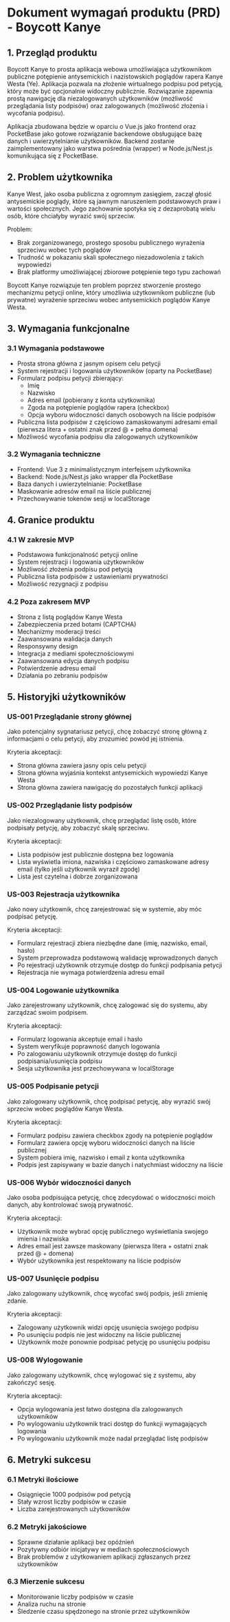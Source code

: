 # Dokument wymagań produktu (PRD) - Boycott Kanye

## 1. Przegląd produktu

Boycott Kanye to prosta aplikacja webowa umożliwiająca użytkownikom publiczne potępienie antysemickich i nazistowskich poglądów rapera Kanye Westa (Ye). Aplikacja pozwala na złożenie wirtualnego podpisu pod petycją, który może być opcjonalnie widoczny publicznie. Rozwiązanie zapewnia prostą nawigację dla niezalogowanych użytkowników (możliwość przeglądania listy podpisów) oraz zalogowanych (możliwość złożenia i wycofania podpisu).

Aplikacja zbudowana będzie w oparciu o Vue.js jako frontend oraz PocketBase jako gotowe rozwiązanie backendowe obsługujące bazę danych i uwierzytelnianie użytkowników. Backend zostanie zaimplementowany jako warstwa pośrednia (wrapper) w Node.js/Nest.js komunikująca się z PocketBase.

## 2. Problem użytkownika

Kanye West, jako osoba publiczna z ogromnym zasięgiem, zaczął głosić antysemickie poglądy, które są jawnym naruszeniem podstawowych praw i wartości społecznych. Jego zachowanie spotyka się z dezaprobatą wielu osób, które chciałyby wyrazić swój sprzeciw.

Problem:
- Brak zorganizowanego, prostego sposobu publicznego wyrażenia sprzeciwu wobec tych poglądów
- Trudność w pokazaniu skali społecznego niezadowolenia z takich wypowiedzi
- Brak platformy umożliwiającej zbiorowe potępienie tego typu zachowań

Boycott Kanye rozwiązuje ten problem poprzez stworzenie prostego mechanizmu petycji online, który umożliwia użytkownikom publiczne (lub prywatne) wyrażenie sprzeciwu wobec antysemickich poglądów Kanye Westa.

## 3. Wymagania funkcjonalne

### 3.1 Wymagania podstawowe
- Prosta strona główna z jasnym opisem celu petycji
- System rejestracji i logowania użytkowników (oparty na PocketBase)
- Formularz podpisu petycji zbierający:
  - Imię
  - Nazwisko
  - Adres email (pobierany z konta użytkownika)
  - Zgoda na potępienie poglądów rapera (checkbox)
  - Opcja wyboru widoczności danych osobowych na liście podpisów
- Publiczna lista podpisów z częściowo zamaskowanymi adresami email (pierwsza litera + ostatni znak przed @ + pełna domena)
- Możliwość wycofania podpisu dla zalogowanych użytkowników

### 3.2 Wymagania techniczne
- Frontend: Vue 3 z minimalistycznym interfejsem użytkownika
- Backend: Node.js/Nest.js jako wrapper dla PocketBase
- Baza danych i uwierzytelnianie: PocketBase
- Maskowanie adresów email na liście publicznej
- Przechowywanie tokenów sesji w localStorage

## 4. Granice produktu

### 4.1 W zakresie MVP
- Podstawowa funkcjonalność petycji online
- System rejestracji i logowania użytkowników
- Możliwość złożenia podpisu pod petycją
- Publiczna lista podpisów z ustawieniami prywatności
- Możliwość rezygnacji z podpisu

### 4.2 Poza zakresem MVP
- Strona z listą poglądów Kanye Westa
- Zabezpieczenia przed botami (CAPTCHA)
- Mechanizmy moderacji treści
- Zaawansowana walidacja danych
- Responsywny design
- Integracja z mediami społecznościowymi
- Zaawansowana edycja danych podpisu
- Potwierdzenie adresu email
- Działania po zebraniu podpisów

## 5. Historyjki użytkowników

### US-001 Przeglądanie strony głównej
Jako potencjalny sygnatariusz petycji, chcę zobaczyć stronę główną z informacjami o celu petycji, aby zrozumieć powód jej istnienia.

Kryteria akceptacji:
- Strona główna zawiera jasny opis celu petycji
- Strona główna wyjaśnia kontekst antysemickich wypowiedzi Kanye Westa
- Strona główna zawiera nawigację do pozostałych funkcji aplikacji

### US-002 Przeglądanie listy podpisów
Jako niezalogowany użytkownik, chcę przeglądać listę osób, które podpisały petycję, aby zobaczyć skalę sprzeciwu.

Kryteria akceptacji:
- Lista podpisów jest publicznie dostępna bez logowania
- Lista wyświetla imiona, nazwiska i częściowo zamaskowane adresy email (tylko jeśli użytkownik wyraził zgodę)
- Lista jest czytelna i dobrze zorganizowana

### US-003 Rejestracja użytkownika
Jako nowy użytkownik, chcę zarejestrować się w systemie, aby móc podpisać petycję.

Kryteria akceptacji:
- Formularz rejestracji zbiera niezbędne dane (imię, nazwisko, email, hasło)
- System przeprowadza podstawową walidację wprowadzonych danych
- Po rejestracji użytkownik otrzymuje dostęp do funkcji podpisania petycji
- Rejestracja nie wymaga potwierdzenia adresu email

### US-004 Logowanie użytkownika
Jako zarejestrowany użytkownik, chcę zalogować się do systemu, aby zarządzać swoim podpisem.

Kryteria akceptacji:
- Formularz logowania akceptuje email i hasło
- System weryfikuje poprawność danych logowania
- Po zalogowaniu użytkownik otrzymuje dostęp do funkcji podpisania/usunięcia podpisu
- Sesja użytkownika jest przechowywana w localStorage

### US-005 Podpisanie petycji
Jako zalogowany użytkownik, chcę podpisać petycję, aby wyrazić swój sprzeciw wobec poglądów Kanye Westa.

Kryteria akceptacji:
- Formularz podpisu zawiera checkbox zgody na potępienie poglądów
- Formularz zawiera opcję wyboru widoczności danych na liście publicznej
- System pobiera imię, nazwisko i email z konta użytkownika
- Podpis jest zapisywany w bazie danych i natychmiast widoczny na liście

### US-006 Wybór widoczności danych
Jako osoba podpisująca petycję, chcę zdecydować o widoczności moich danych, aby kontrolować swoją prywatność.

Kryteria akceptacji:
- Użytkownik może wybrać opcję publicznego wyświetlania swojego imienia i nazwiska
- Adres email jest zawsze maskowany (pierwsza litera + ostatni znak przed @ + domena)
- Wybór użytkownika jest respektowany na liście podpisów

### US-007 Usunięcie podpisu
Jako zalogowany użytkownik, chcę wycofać swój podpis, jeśli zmienię zdanie.

Kryteria akceptacji:
- Zalogowany użytkownik widzi opcję usunięcia swojego podpisu
- Po usunięciu podpis nie jest widoczny na liście publicznej
- Użytkownik może ponownie podpisać petycję po usunięciu podpisu

### US-008 Wylogowanie
Jako zalogowany użytkownik, chcę wylogować się z systemu, aby zakończyć sesję.

Kryteria akceptacji:
- Opcja wylogowania jest łatwo dostępna dla zalogowanych użytkowników
- Po wylogowaniu użytkownik traci dostęp do funkcji wymagających logowania
- Po wylogowaniu użytkownik może nadal przeglądać listę podpisów

## 6. Metryki sukcesu

### 6.1 Metryki ilościowe
- Osiągnięcie 1000 podpisów pod petycją
- Stały wzrost liczby podpisów w czasie
- Liczba zarejestrowanych użytkowników

### 6.2 Metryki jakościowe
- Sprawne działanie aplikacji bez opóźnień
- Pozytywny odbiór inicjatywy w mediach społecznościowych
- Brak problemów z użytkowaniem aplikacji zgłaszanych przez użytkowników

### 6.3 Mierzenie sukcesu
- Monitorowanie liczby podpisów w czasie
- Analiza ruchu na stronie
- Śledzenie czasu spędzonego na stronie przez użytkowników
